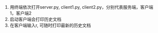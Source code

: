 1. 用终端依次打开server.py, client1.py, client2.py，分别代表服务端，客户端1，客户端2
2. 启动客户端会打印历史文档
3. 在客户端输入r, 可随时打印最新的历史文档
